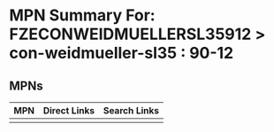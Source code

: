 



# MPN Summary For: FZECONWEIDMUELLERSL35912 > con-weidmueller-sl35 : 90-12

## MPNs
  

|MPN|Direct Links|Search Links|
| :--- | :--- | :--- |
||||
